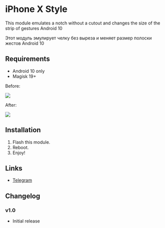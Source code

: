 # iPhone X Style
This module emulates a notch without a cutout and changes the size of the strip of gestures Android 10

Этот модуль эмулирует челку без выреза и меняет размер полоски жестов Android 10
## Requirements
- Android 10 only
- Magisk 19+

Before:

![](https://i.imgur.com/4ADQ1K5.png)

After:

![](https://i.imgur.com/B8kYF3S.png)

## Installation
1. Flash this module.
2. Reboot.
3. Enjoy!

## Links
- [Telegram](https://t.me/PixSetUp)


## Changelog
### v1.0
- Initial release

